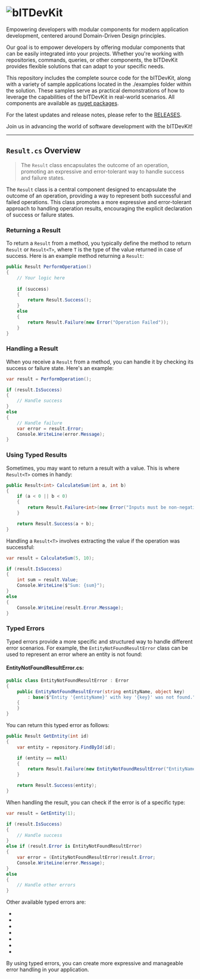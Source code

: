 ![bITDevKit](https://raw.githubusercontent.com/bridgingIT/bITdevKit/main/bITDevKit_Logo.png)
=====================================
Empowering developers with modular components for modern application development, centered around
Domain-Driven Design principles.

Our goal is to empower developers by offering modular components that can be easily integrated into
your projects. Whether you're working with repositories, commands, queries, or other components, the
bITDevKit provides flexible solutions that can adapt to your specific needs.

This repository includes the complete source code for the bITDevKit, along with a variety of sample
applications located in the ./examples folder within the solution. These samples serve as practical
demonstrations of how to leverage the capabilities of the bITDevKit in real-world scenarios. All
components are available
as [nuget packages](https://www.nuget.org/packages?q=bitDevKit&packagetype=&prerel=true&sortby=relevance).

For the latest updates and release notes, please refer to
the [RELEASES](https://raw.githubusercontent.com/bridgingIT/bITdevKit/main/RELEASES.md).

Join us in advancing the world of software development with the bITDevKit!

------------------------

## `Result.cs` Overview

> The `Result` class encapsulates the outcome of an operation, promoting an expressive and
> error-tolerant way to handle success and failure states.

The `Result` class is a central component designed to encapsulate the outcome of an operation,
providing a way to represent both successful and failed operations. This class promotes a more
expressive and error-tolerant approach to handling operation results, encouraging the explicit
declaration of success or failure states.

### Returning a Result

To return a `Result` from a method, you typically define the method to return `Result` or
`Result<T>`, where `T` is the type of the value returned in case of success. Here is an example
method returning a `Result`:

```csharp
public Result PerformOperation()
{
    // Your logic here
    
    if (success)
    {
        return Result.Success();
    }
    else
    {
        return Result.Failure(new Error("Operation Failed"));
    }
}
```

### Handling a Result

When you receive a `Result` from a method, you can handle it by checking its success or failure
state. Here's an example:

```csharp
var result = PerformOperation();

if (result.IsSuccess)
{
    // Handle success
}
else
{
    // Handle failure
    var error = result.Error;
    Console.WriteLine(error.Message);
}
```

### Using Typed Results

Sometimes, you may want to return a result with a value. This is where `Result<T>` comes in handy:

```csharp
public Result<int> CalculateSum(int a, int b)
{
    if (a < 0 || b < 0)
    {
        return Result.Failure<int>(new Error("Inputs must be non-negative"));
    }

    return Result.Success(a + b);
}
```

Handling a `Result<T>` involves extracting the value if the operation was successful:

```csharp
var result = CalculateSum(5, 10);

if (result.IsSuccess)
{
    int sum = result.Value;
    Console.WriteLine($"Sum: {sum}");
}
else
{
    Console.WriteLine(result.Error.Message);
}
```

### Typed Errors

Typed errors provide a more specific and structured way to handle different error scenarios. For
example, the `EntityNotFoundResultError` class can be used to represent an error where an entity is
not found:

#### EntityNotFoundResultError.cs:

```csharp
public class EntityNotFoundResultError : Error
{
    public EntityNotFoundResultError(string entityName, object key)
        : base($"Entity '{entityName}' with key '{key}' was not found.")
    {
    }
}
```

You can return this typed error as follows:

```csharp
public Result GetEntity(int id)
{
    var entity = repository.FindById(id);

    if (entity == null)
    {
        return Result.Failure(new EntityNotFoundResultError("EntityName", id));
    }

    return Result.Success(entity);
}
```

When handling the result, you can check if the error is of a specific type:

```csharp
var result = GetEntity(1);

if (result.IsSuccess)
{
    // Handle success
}
else if (result.Error is EntityNotFoundResultError)
{
    var error = (EntityNotFoundResultError)result.Error;
    Console.WriteLine(error.Message);
}
else
{
    // Handle other errors
}
```

Other available typed errors are:

- [](./Result/Errors/DomainPolicyResultError.cs)
- [](./Result/Errors/DomainRuleResultError.cs)
- [](./Result/Errors/EntityNotFoundResultError.cs)
- [](./Result/Errors/NotFoundResultError.cs)
- [](./Result/Errors/ValidationResultError.cs)
- [](./Result/Errors/UnauthorizedResultError.cs)
- [](./Result/Errors/ValidationResultError.cs)

By using typed errors, you can create more expressive and manageable error handling in your
application.   
